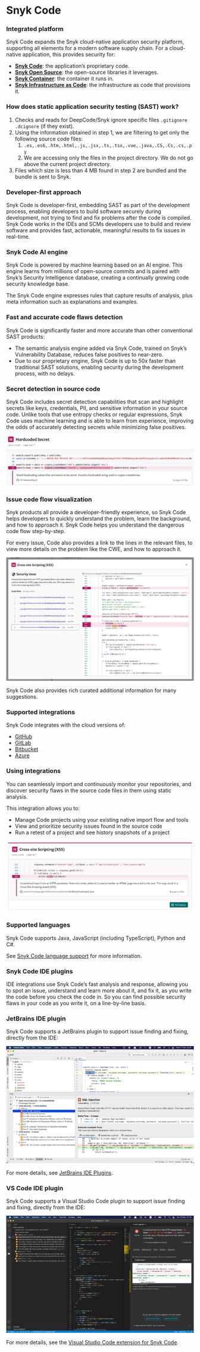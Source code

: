 # Snyk Code

### **Integrated platform**

Snyk Code expands the Snyk cloud-native application security platform, supporting all elements for a modern software supply chain. For a cloud-native application, this provides security for:

* [**Snyk Code**](https://snyk.gitbook.io/user-docs/snyk-code): the application’s proprietary code.
* [**Snyk Open Source**](https://snyk.gitbook.io/user-docs/snyk-open-source): the open-source libraries it leverages.
* [**Snyk Container**](https://snyk.gitbook.io/user-docs/snyk-container): the container it runs in.
* [**Snyk Infrastructure as Code**](https://snyk.gitbook.io/user-docs/snyk-infrastructure-as-code): the infrastructure as code that provisions it.

### How does static application security testing \(SAST\) work?

1. Checks and reads for DeepCode/Snyk ignore specific files `.gitignore` `.dcignore` \(if they exist\).
2. Using the information obtained in step 1, we are filtering to get only the following source code files:
   1. `.es,.es6,.htm,.html,.js,.jsx,.ts,.tsx,.vue,.java,.CS,.Cs,.cs,.py`
   2. We are accessing only the files in the project directory. We do not go above the current project directory.
3. Files which size is less than 4 MB found in step 2 are bundled and the bundle is sent to Snyk.

### Developer-first approach

Snyk Code is developer-first, embedding SAST as part of the development process, enabling developers to build software securely during development, not trying to find and fix problems after the code is compiled. Snyk Code works in the IDEs and SCMs developers use to build and review software and provides fast, actionable, meaningful results to fix issues in real-time.

### Snyk Code AI engine

Snyk Code is powered by machine learning based on an AI engine. This engine learns from millions of open-source commits and is paired with Snyk’s Security Intelligence database, creating a continually growing code security knowledge base.

The Snyk Code engine expresses rules that capture results of analysis, plus meta information such as explanations and examples.

### Fast and accurate code flaws detection

Snyk Code is significantly faster and more accurate than other conventional SAST products:

* The semantic analysis engine added via Snyk Code, trained on Snyk’s Vulnerability Database, reduces false positives to near-zero.
* Due to our proprietary engine, Snyk Code is up to 50x faster than traditional SAST solutions, enabling security during the development process, with no delays.

### Secret detection in source code

Snyk Code includes secret detection capabilities that scan and highlight secrets like keys, credentials, PII, and sensitive information in your source code. Unlike tools that use entropy checks or regular expressions, Snyk Code uses machine learning and is able to learn from experience, improving the odds of accurately detecting secrets while minimizing false positives.

![](../.gitbook/assets/image5.png)

### Issue code flow visualization

Snyk products all provide a developer-friendly experience, so Snyk Code helps developers to quickly understand the problem, learn the background, and how to approach it. Snyk Code helps you understand the dangerous code flow step-by-step.

For every issue, Code also provides a link to the lines in the relevant files, to view more details on the problem like the CWE, and how to approach it.

![](../.gitbook/assets/image2-2-.png)

Snyk Code also provides rich curated additional information for many suggestions.

### Supported integrations

Snyk Code integrates with the cloud versions of:

* [GitHub](https://snyk.gitbook.io/user-docs/integrations/git-repository-scm-integrations/github-integration)
* [GitLab](https://snyk.gitbook.io/user-docs/integrations/git-repository-scm-integrations/gitlab-integration)
* [Bitbucket](https://snyk.gitbook.io/user-docs/integrations/git-repository-scm-integrations/bitbucket-cloud-integration) 
* [Azure](https://snyk.gitbook.io/user-docs/integrations/git-repository-scm-integrations/azure-repos-integration)

### Using integrations

You can seamlessly import and continuously monitor your repositories, and discover security flaws in the source code files in them using static analysis.

This integration allows you to:

* Manage Code projects using your existing native import flow and tools
* View and prioritize security issues found in the source code
* Run a retest of a project and see history snapshots of a project

![](../.gitbook/assets/image4-1-.png)

### Supported languages

Snyk Code supports Java, JavaScript \(including TypeScript\), Python and C\#.

See [Snyk Code language support](https://support.snyk.io/hc/en-us/articles/360016973477-Snyk-Code-language-support) for more information.

### Snyk Code IDE plugins

IDE integrations use Snyk Code’s fast analysis and response, allowing you to spot an issue, understand and learn more about it, and fix it, as you write the code before you check the code in. So you can find possible security flaws in your code as you write it, on a line-by-line basis.

### JetBrains IDE plugin

Snyk Code supports a JetBrains plugin to support issue finding and fixing, directly from the IDE:

![](../.gitbook/assets/results-code.png)

For more details, see [JetBrains IDE Plugins](https://support.snyk.io/hc/en-us/articles/360004032317-JetBrains-IDE-Plugins).

### VS Code IDE plugin

Snyk Code supports a Visual Studio Code plugin to support issue finding and fixing, directly from the IDE:

![](../.gitbook/assets/image3-2-%20%282%29%20%282%29%20%284%29%20%284%29%20%284%29%20%283%29.png)

For more details, see the [Visual Studio Code extension for Snyk Code](https://support.snyk.io/hc/en-us/articles/360018585717-Visual-Studio-Code-extension-for-Snyk-Code-).

